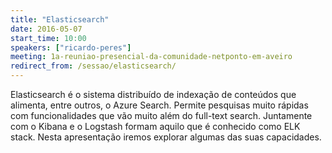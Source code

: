 ```yaml
---
title: "Elasticsearch"
date: 2016-05-07
start_time: 10:00
speakers: ["ricardo-peres"]
meeting: 1a-reuniao-presencial-da-comunidade-netponto-em-aveiro
redirect_from: /sessao/elasticsearch/
---
```


Elasticsearch é o sistema distribuído de indexação de conteúdos que alimenta, entre outros, o Azure Search. Permite pesquisas muito rápidas com funcionalidades que vão muito além do full-text search. Juntamente com o Kibana e o Logstash formam aquilo que é conhecido como ELK stack. Nesta apresentação iremos explorar algumas das suas capacidades.
